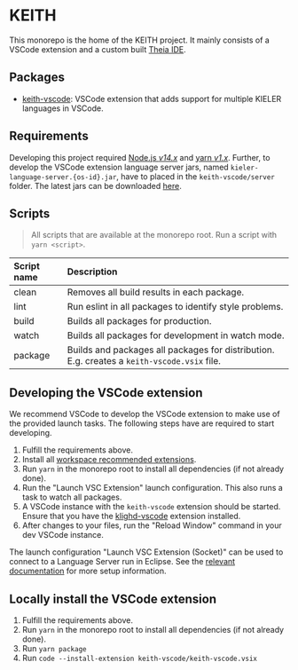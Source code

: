 # KEITH

This monorepo is the home of the KEITH project. It mainly consists of a VSCode extension and a
custom built [Theia IDE](https://theia-ide.org).

## Packages

-   [keith-vscode](./packages/keith-vscode): VSCode extension that adds support for multiple KIELER
    languages in VSCode.

## Requirements

Developing this project required [Node.js _v14.x_](https://nodejs.org) and
[yarn _v1.x_](https://classic.yarnpkg.com/). Further, to develop the VSCode extension language
server jars, named `kieler-language-server.{os-id}.jar`, have to placed in the `keith-vscode/server`
folder. The latest jars can be downloaded
[here](https://rtsys.informatik.uni-kiel.de/~kieler/files/nightly/sccharts/ls/).

## Scripts

> All scripts that are available at the monorepo root. Run a script with `yarn <script>`.

| Script name | Description                                                                                 |
| :---------- | :------------------------------------------------------------------------------------------ |
| clean       | Removes all build results in each package.                                                  |
| lint        | Run eslint in all packages to identify style problems.                                      |
| build       | Builds all packages for production.                                                         |
| watch       | Builds all packages for development in watch mode.                                          |
| package     | Builds and packages all packages for distribution. E.g. creates a `keith-vscode.vsix` file. |

## Developing the VSCode extension

We recommend VSCode to develop the VSCode extension to make use of the provided launch tasks. The
following steps have are required to start developing.

1. Fulfill the requirements above.
1. Install all
   [workspace recommended extensions](https://code.visualstudio.com/docs/editor/extension-marketplace#_recommended-extensions).
1. Run `yarn` in the monorepo root to install all dependencies (if not already done).
1. Run the "Launch VSC Extension" launch configuration. This also runs a task to watch all packages.
1. A VSCode instance with the `keith-vscode` extension should be started. Ensure that you have the
   [klighd-vscode](https://github.com/kieler/klighd-vscode) extension installed.
1. After changes to your files, run the "Reload Window" command in your dev VSCode instance.

The launch configuration "Launch VSC Extension (Socket)" can be used to connect to a Language Server
run in Eclipse. See the
[relevant documentation](https://rtsys.informatik.uni-kiel.de/confluence/display/KIELER/Running+KEITH#RunningKEITH-SettingupyourEclipse)
for more setup information.

## Locally install the VSCode extension

1. Fulfill the requirements above.
1. Run `yarn` in the monorepo root to install all dependencies (if not already done).
1. Run `yarn package`
1. Run `code --install-extension keith-vscode/keith-vscode.vsix`